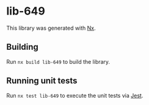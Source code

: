 # lib-649

This library was generated with [Nx](https://nx.dev).

## Building

Run `nx build lib-649` to build the library.

## Running unit tests

Run `nx test lib-649` to execute the unit tests via [Jest](https://jestjs.io).
